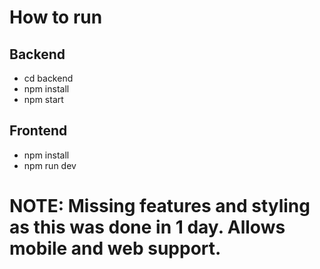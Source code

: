 # How to run

## Backend
- cd backend
- npm install
- npm start


## Frontend
- npm install
- npm run dev

# NOTE: Missing features and styling as this was done in 1 day. Allows mobile and web support.